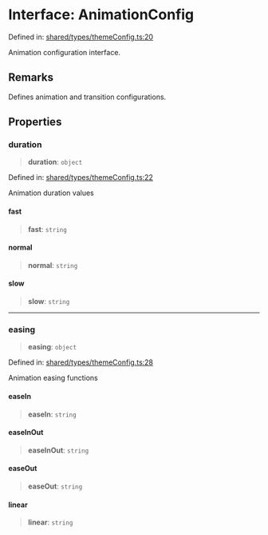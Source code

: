 # Interface: AnimationConfig

Defined in: [shared/types/themeConfig.ts:20](https://github.com/Nick2bad4u/Uptime-Watcher/blob/main/shared/types/themeConfig.ts#L20)

Animation configuration interface.

## Remarks

Defines animation and transition configurations.

## Properties

### duration

> **duration**: `object`

Defined in: [shared/types/themeConfig.ts:22](https://github.com/Nick2bad4u/Uptime-Watcher/blob/main/shared/types/themeConfig.ts#L22)

Animation duration values

#### fast

> **fast**: `string`

#### normal

> **normal**: `string`

#### slow

> **slow**: `string`

***

### easing

> **easing**: `object`

Defined in: [shared/types/themeConfig.ts:28](https://github.com/Nick2bad4u/Uptime-Watcher/blob/main/shared/types/themeConfig.ts#L28)

Animation easing functions

#### easeIn

> **easeIn**: `string`

#### easeInOut

> **easeInOut**: `string`

#### easeOut

> **easeOut**: `string`

#### linear

> **linear**: `string`
